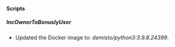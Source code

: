 
#### Scripts
##### IncOwnerToBonuslyUser
- Updated the Docker image to: *demisto/python3:3.9.8.24399*.